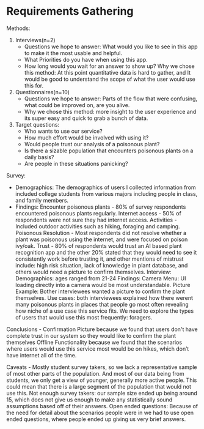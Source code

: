 # Requirements Gathering

Methods:
1. Interviews(n=2)
   - Questions we hope to answer: What would you like to see in this app to make it the most usable and helpful. 
   - What Priorities do you have when using this app.
   - How long would you wait for an answer to show up?
Why we chose this method: At this point quantitative data is hard to gather, and It would be good to understand the scope of what the user would use this for.
2. Questionnaires(n=10)
   - Questions we hope to answer: Parts of the flow that were confusing, what could be improved on, are you alive.
   - Why we chose this method: more insight to the user experience and its super easy and quick to grab a bunch of data.
3. Target questions:
   - Who wants to use our service?
   - How much effort would be involved with using it?
   - Would people trust our analysis of a poisonous plant?
   - Is there a sizable population that encounters poisonous plants on a daily basis?
   - Are people in these situations panicking?


Survey:
 - Demographics: The demographics of users I collected information from included college students from various majors including people in class, and family members.
 - Findings: 
Encounter poisonous plants - 80%  of survey respondents encountered poisonous plants regularly.
Internet access - 50% of respondents were not sure they had internet access.
Activities - Included outdoor activities such as hiking, foraging and camping.
Poisonous Resolution - Most respondents did not resolve whether a plant was poisonous using the internet, and were focused on poison ivy/oak.
Trust - 80% of respondents would trust an AI based plant recognition app and the other 20% stated that they would need to see it consistently work before trusting it, and other mentions of mistrust include: high risk situation, lack of knowledge in plant database, and others would need a picture to confirm themselves.
Interview:
Demographics: ages ranged from 21-24
Findings:
Camera Menu: UI loading directly into a camera would be most understandable.
Picture Example: Bother interviewees wanted a picture to confirm the plant themselves.
Use cases: both interviewees explained how there werent many poisonous plants in places that people go most often revealing how niche of a use case this service fits. We need to explore the types of users that would use this most frequently: foragers.



Conclusions - 
Confirmation Picture because we found that users don't have complete trust in our system so they would like to confirm the plant themselves
Offline Functionality because we found that the scenarios where users would use this service most would be on hikes, which don’t have internet all of the time.



Caveats - 
Mostly student survey takers, so we lack a representative sample of most other parts of the population. And most of our data being from students, we only get a view of younger, generally more active people. This could mean that there is a large segment of the population that would not use this.
Not enough survey takers: our sample size ended up being around 15, which does not give us enough to make any statistically sound assumptions based off of their answers.
Open ended questions: Because of the need for detail about the scenarios people were in we had to use open ended questions, where people ended up giving us very brief answers.

